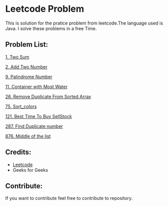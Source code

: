 # Leetcode Problem 
This is solution for the pratice problem from leetcode.The language used is Java. I solve these problems in a free Time.

## Problem List:
[1. Two Sum](https://leetcode.com/problems/two-sum/)

[2. Add Two Number](https://leetcode.com/problems/add-two-numbers/)

[9. Palindrome Number](https://leetcode.com/problems/palindrome-number/)

[11. Container with Most Water](https://leetcode.com/problems/container-with-most-water/)

[26. Remove Duplicate From Sorted Array](https://leetcode.com/problems/remove-duplicates-from-sorted-array/)

[75. Sort_colors](https://leetcode.com/problems/sort-colors/)

[121. Best Time To Buy SellStock](https://leetcode.com/problems/best-time-to-buy-and-sell-stock/)

[287. Find Duplicate number](https://leetcode.com/problems/find-the-duplicate-number/)

[876. Middle of the list](https://leetcode.com/problems/middle-of-the-linked-list/)

## Credits:

* [Leetcode](https://leetcode.com/problems/all)
* Geeks for Geeks


## Contribute:


If you want to contribute feel free to contribute to repository. 


